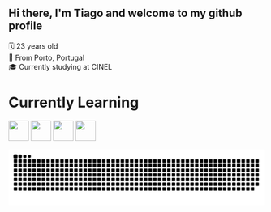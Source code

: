  ## Hi there, I'm Tiago and welcome to my github profile

🗓 23 years old \
📍 From Porto, Portugal \
🎓 Currently studying at CINEL 


# Currently Learning
<img src="https://cdn.jsdelivr.net/gh/devicons/devicon@latest/icons/bash/bash-original.svg" width="40" height="40"/> <img loading="lazy" src="https://cdn.jsdelivr.net/gh/devicons/devicon@latest/icons/python/python-original.svg" width="40" height="40"/> <img loading="lazy" src="https://cdn.jsdelivr.net/gh/devicons/devicon@latest/icons/html5/html5-original.svg" width="40" height="40"/> <img src="https://cdn.jsdelivr.net/gh/devicons/devicon@latest/icons/csharp/csharp-original.svg" width="40" height="40"/>





![Snake animation](https://github.com/TMSROnGit/TMSROnGit/blob/output/github-contribution-grid-snake.svg)
